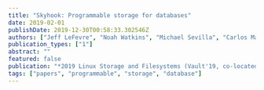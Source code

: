 ```yaml
---
title: "Skyhook: Programmable storage for databases"
date: 2019-02-01
publishDate: 2019-12-30T00:58:33.302546Z
authors: ["Jeff LeFevre", "Noah Watkins", "Michael Sevilla", "Carlos Maltzahn"]
publication_types: ["1"]
abstract: ""
featured: false
publication: "*2019 Linux Storage and Filesystems (Vault'19, co-located with FAST'19)*"
tags: ["papers", "programmable", "storage", "database"]
---
```


